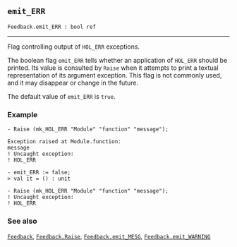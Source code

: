 ## `emit_ERR`

``` hol4
Feedback.emit_ERR : bool ref
```

------------------------------------------------------------------------

Flag controlling output of `HOL_ERR` exceptions.

The boolean flag `emit_ERR` tells whether an application of `HOL_ERR`
should be printed. Its value is consulted by `Raise` when it attempts to
print a textual representation of its argument exception. This flag is
not commonly used, and it may disappear or change in the future.

The default value of `emit_ERR` is `true`.

### Example

``` hol4
- Raise (mk_HOL_ERR "Module" "function" "message");

Exception raised at Module.function:
message
! Uncaught exception:
! HOL_ERR

- emit_ERR := false;
> val it = () : unit

- Raise (mk_HOL_ERR "Module" "function" "message");
! Uncaught exception:
! HOL_ERR
```

### See also

[`Feedback`](#Feedback), [`Feedback.Raise`](#Feedback.Raise),
[`Feedback.emit_MESG`](#Feedback.emit_MESG),
[`Feedback.emit_WARNING`](#Feedback.emit_WARNING)
